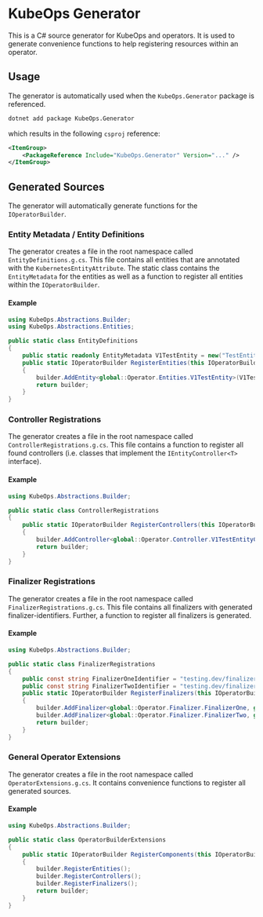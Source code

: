 # KubeOps Generator

This is a C# source generator for KubeOps and operators.
It is used to generate convenience functions to help registering
resources within an operator.

## Usage

The generator is automatically used when the `KubeOps.Generator` package is referenced.

```bash
dotnet add package KubeOps.Generator
```

which results in the following `csproj` reference:

```xml
<ItemGroup>
    <PackageReference Include="KubeOps.Generator" Version="..." />
</ItemGroup>
```

## Generated Sources

The generator will automatically generate functions for the `IOperatorBuilder`.

### Entity Metadata / Entity Definitions

The generator creates a file in the root namespace called `EntityDefinitions.g.cs`.
This file contains all entities that are annotated with the `KubernetesEntityAttribute`.
The static class contains the `EntityMetadata` for the entities as well
as a function to register all entities within the `IOperatorBuilder`.

#### Example

```csharp
using KubeOps.Abstractions.Builder;
using KubeOps.Abstractions.Entities;

public static class EntityDefinitions
{
    public static readonly EntityMetadata V1TestEntity = new("TestEntity", "v1", "testing.dev", null);
    public static IOperatorBuilder RegisterEntities(this IOperatorBuilder builder)
    {
        builder.AddEntity<global::Operator.Entities.V1TestEntity>(V1TestEntity);
        return builder;
    }
}
```

### Controller Registrations

The generator creates a file in the root namespace called `ControllerRegistrations.g.cs`.
This file contains a function to register all found controllers
(i.e. classes that implement the `IEntityController<T>` interface).

#### Example

```csharp
using KubeOps.Abstractions.Builder;

public static class ControllerRegistrations
{
    public static IOperatorBuilder RegisterControllers(this IOperatorBuilder builder)
    {
        builder.AddController<global::Operator.Controller.V1TestEntityController, global::Operator.Entities.V1TestEntity>();
        return builder;
    }
}
```

### Finalizer Registrations

The generator creates a file in the root namespace called `FinalizerRegistrations.g.cs`.
This file contains all finalizers with generated finalizer-identifiers.
Further, a function to register all finalizers is generated.

#### Example

```csharp
using KubeOps.Abstractions.Builder;

public static class FinalizerRegistrations
{
    public const string FinalizerOneIdentifier = "testing.dev/finalizeronefinalizer";
    public const string FinalizerTwoIdentifier = "testing.dev/finalizertwofinalizer";
    public static IOperatorBuilder RegisterFinalizers(this IOperatorBuilder builder)
    {
        builder.AddFinalizer<global::Operator.Finalizer.FinalizerOne, global::Operator.Entities.V1TestEntity>(FinalizerOneIdentifier);
        builder.AddFinalizer<global::Operator.Finalizer.FinalizerTwo, global::Operator.Entities.V1TestEntity>(FinalizerTwoIdentifier);
        return builder;
    }
}
```

### General Operator Extensions

The generator creates a file in the root namespace called `OperatorExtensions.g.cs`.
It contains convenience functions to register all generated sources.

#### Example

```csharp
using KubeOps.Abstractions.Builder;

public static class OperatorBuilderExtensions
{
    public static IOperatorBuilder RegisterComponents(this IOperatorBuilder builder)
    {
        builder.RegisterEntities();
        builder.RegisterControllers();
        builder.RegisterFinalizers();
        return builder;
    }
}
```
